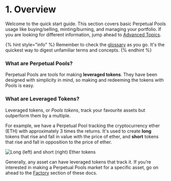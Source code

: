 # 1. Overview

Welcome to the quick start guide. This section covers basic Perpetual Pools usage like buying/selling, minting/burning, and managing your portfolio. If you are looking for different information, jump ahead to [Advanced Topics](../advanced-topics/mechanism/).&#x20;

{% hint style="info" %}
Remember to check the [glossary](../glossary.md) as you go. It's the quickest way to digest unfamiliar terms and concepts.&#x20;
{% endhint %}

### What are Perpetual Pools?

Perpetual Pools are tools for making **leveraged tokens**. They have been designed with simplicity in mind, so making and redeeming the tokens with Pools is easy.&#x20;

### What are Leveraged Tokens?

Leveraged tokens, or _Pools tokens_, track your favourite assets but outperform them by a multiple.&#x20;

For example, we have a Perpetual Pool tracking the cryptocurrency ether (ETH) with approximately 3 times the returns. It's used to create **long** tokens that rise and fall in value with the price of ether, and **short** tokens that rise and fall in opposition to the price of ether.

![Long (left) and short (right) Ether tokens ](<../.gitbook/assets/Screen Shot 2022-02-23 at 10.47.41 am.png>)

Generally, any asset can have leveraged tokens that track it. If you’re interested in making a Perpetual Pools market for a specific asset, go on ahead to the [Factory](../factory/pools-factory/) section of these docs.&#x20;
